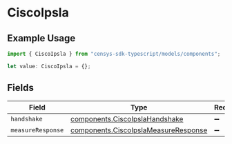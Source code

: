 # CiscoIpsla

## Example Usage

```typescript
import { CiscoIpsla } from "censys-sdk-typescript/models/components";

let value: CiscoIpsla = {};
```

## Fields

| Field                                                                                        | Type                                                                                         | Required                                                                                     | Description                                                                                  |
| -------------------------------------------------------------------------------------------- | -------------------------------------------------------------------------------------------- | -------------------------------------------------------------------------------------------- | -------------------------------------------------------------------------------------------- |
| `handshake`                                                                                  | [components.CiscoIpslaHandshake](../../models/components/ciscoipslahandshake.md)             | :heavy_minus_sign:                                                                           | N/A                                                                                          |
| `measureResponse`                                                                            | [components.CiscoIpslaMeasureResponse](../../models/components/ciscoipslameasureresponse.md) | :heavy_minus_sign:                                                                           | N/A                                                                                          |